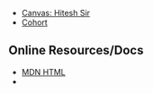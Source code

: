 - [Canvas: Hitesh Sir](https://app.eraser.io/workspace/aqaTC9ma4qmZ9CDuSriU)
- [Cohort](https://courses.chaicode.com/learn/batch/Web-Dev-Cohort)

## Online Resources/Docs
- [MDN HTML](https://developer.mozilla.org/en-US/docs/Web/HTML)
- 